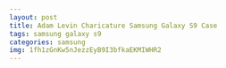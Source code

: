```yaml
---
layout: post
title: Adam Levin Charicature Samsung Galaxy S9 Case
tags: samsung galaxy s9
categories: samsung
img: 1fh1zGnKw5nJezzEyB9I3bfkaEKMIWHR2
---
```

